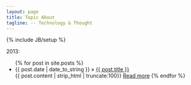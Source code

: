 ```yaml
---
layout: page
title: Topic About
tagline: -- Technology & Thought 
---
```

{% include JB/setup %}

2013:

<ul class="posts">
  {% for post in site.posts %}
    <li><span>{{ post.date | date_to_string }}</span> &raquo; <a href="{{ BASE_PATH }}{{ post.url }}">{{ post.title }}</a></li>
{{ post.content | strip_html | truncate:100}}
<a href="{{ post.url }}">Read more</a>
{% endfor %}
</ul>
<br/><br/><br/><br/><br/><br/><br/><br/><br/><br/>
